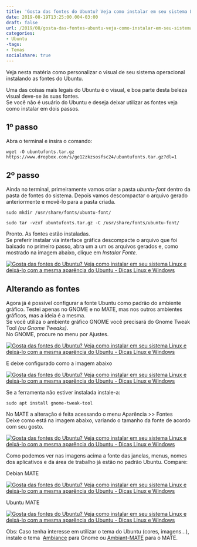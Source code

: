 ```yaml
---
title: 'Gosta das fontes do Ubuntu? Veja como instalar em seu sistema Linux e deixá-lo com a mesma aparência do Ubuntu'
date: 2019-08-19T13:25:00.004-03:00
draft: false
url: /2019/08/gosta-das-fontes-ubuntu-veja-como-instalar-em-seu-sistema-linux-e-deixa-lo-com-a-mesma-aparencia-do-ubuntu.html
categories:
- Ubuntu
-tags:
- Temas
socialshare: true
---
```


Veja nesta matéria como personalizar o visual de seu sistema operacional instalando as fontes do Ubuntu.

<!--more-->

Uma das coisas mais legais do Ubuntu é o visual, e boa parte desta beleza visual deve-se às suas fontes.  
Se você não é usuário do Ubuntu e deseja deixar utilizar as fontes veja como instalar em dois passos.  
  
## 1º passo
Abra o terminal e insira o comando:  
  

`wget -O ubuntufonts.tar.gz https://www.dropbox.com/s/ge12zkzsosfsc24/ubuntufonts.tar.gz?dl=1`

  
## 2º passo
Ainda no terminal, primeiramente vamos criar a pasta _ubuntu-font_ dentro da pasta de fontes do sistema. Depois vamos descompactar o arquivo gerado anteriormente e movê-lo para a pasta criada.  
  

`sudo mkdir /usr/share/fonts/ubuntu-font/`

`sudo tar -vzxf ubuntufonts.tar.gz -C /usr/share/fonts/ubuntu-font/`

  
Pronto. As fontes estão instaladas.  
Se preferir instalar via interface gráfica descompacte o arquivo que foi baixado no primeiro passo, abra um a um os arquivos gerados e, como mostrado na imagem abaixo, clique em _Instalar Fonte._  
  

[![Gosta das fontes do Ubuntu? Veja como instalar em seu sistema Linux e deixá-lo com a mesma aparência do Ubuntu  - Dicas Linux e Windows](https://4.bp.blogspot.com/-mMvBF4pcrvA/XVjeV2-AaRI/AAAAAAAAMJY/afJ_A3Kh9Eo1NycU9l6YgfuCjIt1nxLrwCLcBGAs/s640/Captura%2Bde%2Btela%2Bem%2B2019-08-18%2B02-09-58.png "Gosta das fontes do Ubuntu? Veja como instalar em seu sistema Linux e deixá-lo com a mesma aparência do Ubuntu  - Dicas Linux e Windows")](https://4.bp.blogspot.com/-mMvBF4pcrvA/XVjeV2-AaRI/AAAAAAAAMJY/afJ_A3Kh9Eo1NycU9l6YgfuCjIt1nxLrwCLcBGAs/s1600/Captura%2Bde%2Btela%2Bem%2B2019-08-18%2B02-09-58.png)

  

## Alterando as fontes

Agora já é possível configurar a fonte Ubuntu como padrão do ambiente gráfico. Testei apenas no GNOME e no MATE, mas nos outros ambientes gráficos, mas a ideia é a mesma.  
Se você utiliza o ambiente gráfico GNOME você precisará do Gnome Tweak Tool _(ou Gnome Tweaks)_.  
No GNOME, procure no menu por Ajustes.  
  

[![Gosta das fontes do Ubuntu? Veja como instalar em seu sistema Linux e deixá-lo com a mesma aparência do Ubuntu  - Dicas Linux e Windows](https://2.bp.blogspot.com/-51b9AxgXRkU/XVoPhwwpk0I/AAAAAAAAMJ4/JuOSeUS_op06VX0asPK874vr6z0_UBXhgCLcBGAs/s640/06.png "Gosta das fontes do Ubuntu? Veja como instalar em seu sistema Linux e deixá-lo com a mesma aparência do Ubuntu  - Dicas Linux e Windows")](https://2.bp.blogspot.com/-51b9AxgXRkU/XVoPhwwpk0I/AAAAAAAAMJ4/JuOSeUS_op06VX0asPK874vr6z0_UBXhgCLcBGAs/s1600/06.png)

  
E deixe configurado como a imagem abaixo  
  

[![Gosta das fontes do Ubuntu? Veja como instalar em seu sistema Linux e deixá-lo com a mesma aparência do Ubuntu  - Dicas Linux e Windows](https://2.bp.blogspot.com/-ZDyGxyVDlcw/XVoPh-WD3LI/AAAAAAAAMKA/5qgKuS-Ba0cn2aoGeXr199qQhZDZM72CwCLcBGAs/s640/05.png "Gosta das fontes do Ubuntu? Veja como instalar em seu sistema Linux e deixá-lo com a mesma aparência do Ubuntu  - Dicas Linux e Windows")](https://2.bp.blogspot.com/-ZDyGxyVDlcw/XVoPh-WD3LI/AAAAAAAAMKA/5qgKuS-Ba0cn2aoGeXr199qQhZDZM72CwCLcBGAs/s1600/05.png)

Se a ferramenta não estiver instalada instale-a:  
  
`sudo apt install gnome-tweak-tool`
  
No MATE a alteração é feita acessando o menu Aparência >> Fontes  
Deixe como está na imagem abaixo, variando o tamanho da fonte de acordo com seu gosto.  
  

[![Gosta das fontes do Ubuntu? Veja como instalar em seu sistema Linux e deixá-lo com a mesma aparência do Ubuntu  - Dicas Linux e Windows](https://2.bp.blogspot.com/-N_R8qon2IHY/XVjlwWcVCWI/AAAAAAAAMJo/k0H3_zISNyQv8BijjGGw78mMHe1ARi8IACLcBGAs/s640/03.png "Gosta das fontes do Ubuntu? Veja como instalar em seu sistema Linux e deixá-lo com a mesma aparência do Ubuntu  - Dicas Linux e Windows")](https://2.bp.blogspot.com/-N_R8qon2IHY/XVjlwWcVCWI/AAAAAAAAMJo/k0H3_zISNyQv8BijjGGw78mMHe1ARi8IACLcBGAs/s1600/03.png)

  
Como podemos ver nas imagens acima a fonte das janelas, menus, nomes dos aplicativos e da área de trabalho já estão no padrão Ubuntu. Compare:

  
Debian MATE  

[![Gosta das fontes do Ubuntu? Veja como instalar em seu sistema Linux e deixá-lo com a mesma aparência do Ubuntu  - Dicas Linux e Windows](https://1.bp.blogspot.com/-bY6AuceQwnQ/XVjluKfK5lI/AAAAAAAAMJk/lygI1Rbfl7UuQ86Z24uoaKlOwg7h8dhKwCLcBGAs/s640/02.png "Gosta das fontes do Ubuntu? Veja como instalar em seu sistema Linux e deixá-lo com a mesma aparência do Ubuntu  - Dicas Linux e Windows")](https://1.bp.blogspot.com/-bY6AuceQwnQ/XVjluKfK5lI/AAAAAAAAMJk/lygI1Rbfl7UuQ86Z24uoaKlOwg7h8dhKwCLcBGAs/s1600/02.png)

  
Ubuntu MATE  

[![Gosta das fontes do Ubuntu? Veja como instalar em seu sistema Linux e deixá-lo com a mesma aparência do Ubuntu  - Dicas Linux e Windows](https://1.bp.blogspot.com/-IbntIqvl2n4/XVrHGBP40rI/AAAAAAAAMKg/bOAj4aiwq5k7xy8pIgIb24ufwbchdUwIwCLcBGAs/s640/004.png "Gosta das fontes do Ubuntu? Veja como instalar em seu sistema Linux e deixá-lo com a mesma aparência do Ubuntu  - Dicas Linux e Windows")](https://1.bp.blogspot.com/-IbntIqvl2n4/XVrHGBP40rI/AAAAAAAAMKg/bOAj4aiwq5k7xy8pIgIb24ufwbchdUwIwCLcBGAs/s1600/004.png)

  
Obs: Caso tenha interesse em utilizar o tema do Ubuntu (cores, imagens...), instale o tema  [Ambiance](https://www.dropbox.com/s/6qvzt7ufz7somr1/ubuntu-theme.tar.gz?dl=1) para Gnome ou [Ambiant-MATE](https://www.dropbox.com/s/q056kwyr3a5soln/ambiant-mate-orange.tar.gz?dl=1) para o MATE.
